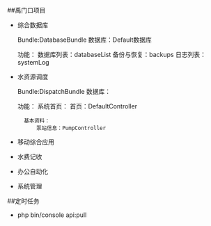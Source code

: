 ##禹门口项目

- 综合数据库

    Bundle:DatabaseBundle
    数据库：Default数据库
    
    功能：
        数据库列表：databaseList
        备份与恢复：backups
        日志列表：systemLog
        
- 水资源调度

    Bundle:DispatchBundle
    数据库：
    
    功能：
        系统首页：
            首页：DefaultController
        
        基本资料：
            泵站信息：PumpController

- 移动综合应用

- 水费记收

- 办公自动化

- 系统管理

##定时任务

- php bin/console api:pull
    
